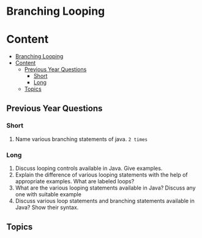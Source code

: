 # Branching Looping

# Content

- [Branching Looping](#branching-looping)
- [Content](#content)
  - [Previous Year Questions](#previous-year-questions)
    - [Short](#short)
    - [Long](#long)
  - [Topics](#topics)

## Previous Year Questions

### Short

1. Name various branching statements of java. `2 times`

### Long

1. Discuss looping controls available in Java. Give examples.
2. Explain the difference of various looping statements with the help of appropriate examples. What
   are labeled loops?
3. What are the various looping statements available in Java? Discuss any one with suitable
   example
4. Discuss various loop statements and branching statements available in Java? Show their
   syntax.

## Topics
